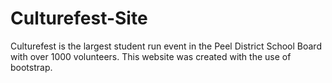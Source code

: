 # Culturefest-Site
Culturefest is the largest student run event in the Peel District School Board with over 1000 volunteers.
This website was created with the use of bootstrap.
